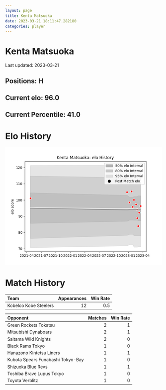 ```yaml
---  
layout: page  
title: Kenta Matsuoka  
date: 2023-03-21 18:11:47.282180  
categories: player  
---
```

# Kenta Matsuoka


Last updated: 2023-03-21
## Positions: H

## Current elo: 96.0

## Current Percentile: 41.0

# Elo History


![elo history](history_KentaMatsuoka.png)
# Match History


| Team                  |   Appearances |   Win Rate |
|:----------------------|--------------:|-----------:|
| Kobelco Kobe Steelers |            12 |        0.5 |

| Opponent                          |   Matches |   Win Rate |
|:----------------------------------|----------:|-----------:|
| Green Rockets Tokatsu             |         2 |          1 |
| Mitsubishi Dynaboars              |         2 |          1 |
| Saitama Wild Knights              |         2 |          0 |
| Black Rams Tokyo                  |         1 |          0 |
| Hanazono Kintetsu Liners          |         1 |          1 |
| Kubota Spears Funabashi Tokyo-Bay |         1 |          0 |
| Shizuoka Blue Revs                |         1 |          1 |
| Toshiba Brave Lupus Tokyo         |         1 |          0 |
| Toyota Verblitz                   |         1 |          0 |